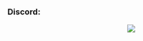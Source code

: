 ### Discord:

<p align="center">
  <img src="https://discord.c99.nl/widget/theme-2/775962084613423134.png"/>
</p>
